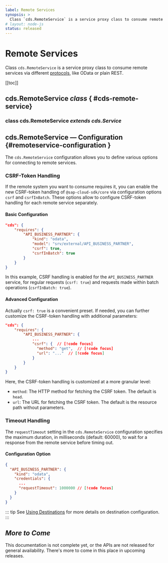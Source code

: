 ```yaml
---
label: Remote Services
synopsis: >
  Class `cds.RemoteService` is a service proxy class to consume remote services via different [protocols](/node.js/cds-serve#cds-protocols), like OData or plain REST.
# layout: node-js
status: released
---
```


# Remote Services <Concept />

Class `cds.RemoteService` is a service proxy class to consume remote services via different [protocols](/node.js/cds-serve#cds-protocols), like OData or plain REST.

[[toc]]

<!--- % include links-for-node.md %} -->
<!--- % include _chapters toc="2,3" %} -->

<!--- % assign srv = '<span style="color:grey">&#8627; </span>' %} -->
<!--- % assign srv = '<span style="color:grey">srv</span>' %} -->


## cds.**RemoteService**  <i>  class </i> { #cds-remote-service}

### class cds.**RemoteService** <i>  extends cds.Service </i>

## cds.RemoteService — Configuration {#remoteservice-configuration }
[remoteservice configuration]: #remoteservice-configuration

The `cds.RemoteService` configuration allows you to define various options for connecting to remote services.

<!--- % assign tx = '<span style="color:grey">srv</span>' %} -->



### CSRF-Token Handling

If the remote system you want to consume requires it, you can enable the new CSRF-token handling of `@sap-cloud-sdk/core` via configuration options `csrf` and `csrfInBatch`. These options allow to configure CSRF-token handling for each remote service separately.

#### Basic Configuration

```json
"cds": {
    "requires": {
        "API_BUSINESS_PARTNER": {
            "kind": "odata",
            "model": "srv/external/API_BUSINESS_PARTNER",
            "csrf": true,
            "csrfInBatch": true
        }
    }
}
```

In this example, CSRF handling is enabled for the `API_BUSINESS_PARTNER` service, for regular requests (`csrf: true`) and requests made within batch operations (`csrfInBatch: true`).

#### Advanced Configuration

Actually `csrf: true` is a convenient preset. If needed, you can further customize the CSRF-token handling with additional parameters:

```json
"cds": {
    "requires": {
        "API_BUSINESS_PARTNER": {
            ...
            "csrf": {  // [!code focus]
              "method": "get",  // [!code focus]
              "url": "..."  // [!code focus]
            }
        }
    }
}
```

Here, the CSRF-token handling is customized at a more granular level:

 - `method`: The HTTP method for fetching the CSRF token. The default is `head`.
 - `url`: The URL for fetching the CSRF token. The default is the resource path without parameters.

### Timeout Handling

The `requestTimeout` setting in the `cds.RemoteService` configuration specifies the maximum duration, in milliseconds
(default: 60000), to wait for a response from the remote service before timing out.


#### Configuration Option

```json
{
  "API_BUSINESS_PARTNER": {
    "kind": "odata",
    "credentials": {
      ...
      "requestTimeout": 1000000 // [!code focus]
    }
  }
}
```

::: tip
See [Using Destinations](../guides/using-services#using-destinations) for more details on destination configuration.
:::

##  <i>  More to Come </i>

This documentation is not complete yet, or the APIs are not released for general availability. There's more to come in this place in upcoming releases.
